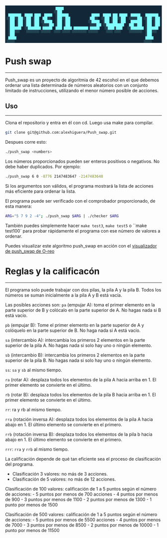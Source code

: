 <p align="center">
  <img src="https://raw.githubusercontent.com/ridaelfagrouch/push_swap_42/main/assets/push_swap.png" alt="Push_swap 42 project badge"/>
</p>

# Push swap
---
Push_swap es un proyecto de algoritmia de 42 escohol en el que debemos ordenar una lista determinada de números aleatorios con un conjunto limitado de instrucciones, utilizando el menor número posible de acciones.

## Uso
---
Clona el repositorio y entra en él con cd. Luego usa make para compilar.
```Bash
git clone git@github.com:alexhiguera/Push_swap.git
```
Despues corre esto:
```Bash
./push_swap <numbers>
```
Los números proporcionados pueden ser enteros positivos o negativos. No debe haber duplicados. Por ejemplo:
```Bash
./push_swap 6 0 -8776 2147483647 -2147483648
```
Si los argumentos son válidos, el programa mostrará la lista de acciones más eficiente para ordenar la lista.

El programa puede ser verificado con el comprobador proporcionado, de esta manera:
```Bash
ARG="5 7 9 2 -4"; ./push_swap $ARG | ./checker $ARG
```
También puedes simplemente hacer ``make test3``, ``make test5`` o ``make test100` para probar rápidamente el programa con ese número de valores a ordenar.

Puedes visualizar este algoritmo push_swap en acción con el [visualizador de push_swap de O-reo](https://github.com/o-reo/push_swap_visualizer)

# Reglas y la calificacón
---
El programa solo puede trabajar con dos pilas, la pila A y la pila B. Todos los números se suman inicialmente a la pila A y B está vacía.

Las posibles acciones son:
``pa`` (empujar A): toma el primer elemento en la parte superior de B y colócalo en la parte superior de A. No hagas nada si B está vacío.

``pb`` (empujar B): Tome el primer elemento en la parte superior de A y colóquelo en la parte superior de B. No haga nada si A está vacío.

``sa`` (intercambio A): intercambia los primeros 2 elementos en la parte superior de la pila A. No hagas nada si solo hay uno o ningún elemento.

``sb`` (intercambio B): intercambia los primeros 2 elementos en la parte superior de la pila B. No hagas nada si solo hay uno o ningún elemento.

``ss``: ``sa`` y ``sb`` al mismo tiempo.

``ra`` (rotar A): desplaza todos los elementos de la pila A hacia arriba en 1. El primer elemento se convierte en el último.

``rb`` (rotar B): desplaza todos los elementos de la pila B hacia arriba en 1. El primer elemento se convierte en el último.

``rr``: ra y rb al mismo tiempo.

``rra`` (rotación inversa A): desplaza todos los elementos de la pila A hacia abajo en 1. El último elemento se convierte en el primero.

``rrb`` (rotación inversa B): desplaza todos los elementos de la pila b hacia abajo en 1. El último elemento se convierte en el primero.

``rrr``: ``rra`` y ``rrb`` al mismo tiempo.


La calificación depende de qué tan eficiente sea el proceso de clasificación del programa.

- Clasificación 3 valores: no más de 3 acciones.
- Clasificación de 5 valores: no más de 12 acciones.

Clasificación de 100 valores: calificación de 1 a 5 puntos según el número de acciones:
	- 5 puntos por menos de 700 acciones
	- 4 puntos por menos de 900
	- 3 puntos por menos de 1100
	- 2 puntos por menos de 1300
	- 1 punto por menos de 1500
  
Clasificación de 500 valores: calificación de 1 a 5 puntos según el número de acciones:
	- 5 puntos por menos de 5500 acciones
	- 4 puntos por menos de 7000
	- 3 puntos por menos de 8500
	- 2 puntos por menos de 10000
	- 1 punto por menos de 11500